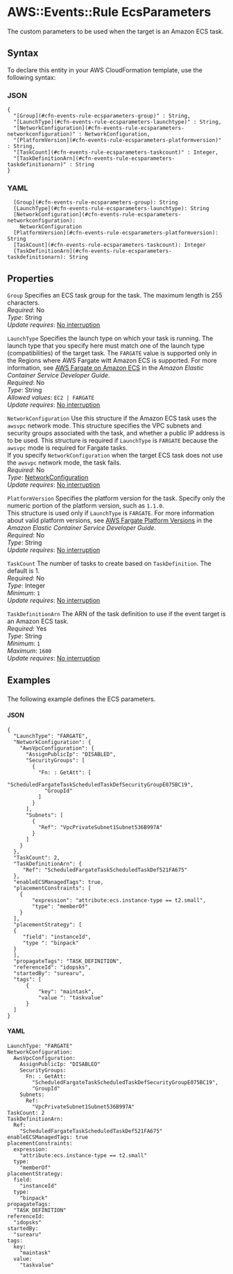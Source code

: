 # AWS::Events::Rule EcsParameters<a name="aws-properties-events-rule-ecsparameters"></a>

The custom parameters to be used when the target is an Amazon ECS task\.

## Syntax<a name="aws-properties-events-rule-ecsparameters-syntax"></a>

To declare this entity in your AWS CloudFormation template, use the following syntax:

### JSON<a name="aws-properties-events-rule-ecsparameters-syntax.json"></a>

```
{
  "[Group](#cfn-events-rule-ecsparameters-group)" : String,
  "[LaunchType](#cfn-events-rule-ecsparameters-launchtype)" : String,
  "[NetworkConfiguration](#cfn-events-rule-ecsparameters-networkconfiguration)" : NetworkConfiguration,
  "[PlatformVersion](#cfn-events-rule-ecsparameters-platformversion)" : String,
  "[TaskCount](#cfn-events-rule-ecsparameters-taskcount)" : Integer,
  "[TaskDefinitionArn](#cfn-events-rule-ecsparameters-taskdefinitionarn)" : String
}
```

### YAML<a name="aws-properties-events-rule-ecsparameters-syntax.yaml"></a>

```
  [Group](#cfn-events-rule-ecsparameters-group): String
  [LaunchType](#cfn-events-rule-ecsparameters-launchtype): String
  [NetworkConfiguration](#cfn-events-rule-ecsparameters-networkconfiguration): 
    NetworkConfiguration
  [PlatformVersion](#cfn-events-rule-ecsparameters-platformversion): String
  [TaskCount](#cfn-events-rule-ecsparameters-taskcount): Integer
  [TaskDefinitionArn](#cfn-events-rule-ecsparameters-taskdefinitionarn): String
```

## Properties<a name="aws-properties-events-rule-ecsparameters-properties"></a>

`Group`  <a name="cfn-events-rule-ecsparameters-group"></a>
Specifies an ECS task group for the task\. The maximum length is 255 characters\.  
*Required*: No  
*Type*: String  
*Update requires*: [No interruption](https://docs.aws.amazon.com/AWSCloudFormation/latest/UserGuide/using-cfn-updating-stacks-update-behaviors.html#update-no-interrupt)

`LaunchType`  <a name="cfn-events-rule-ecsparameters-launchtype"></a>
Specifies the launch type on which your task is running\. The launch type that you specify here must match one of the launch type \(compatibilities\) of the target task\. The `FARGATE` value is supported only in the Regions where AWS Fargate witt Amazon ECS is supported\. For more information, see [ AWS Fargate on Amazon ECS](https://docs.aws.amazon.com/AmazonECS/latest/developerguide/AWS-Fargate.html) in the *Amazon Elastic Container Service Developer Guide*\.  
*Required*: No  
*Type*: String  
*Allowed values*: `EC2 | FARGATE`  
*Update requires*: [No interruption](https://docs.aws.amazon.com/AWSCloudFormation/latest/UserGuide/using-cfn-updating-stacks-update-behaviors.html#update-no-interrupt)

`NetworkConfiguration`  <a name="cfn-events-rule-ecsparameters-networkconfiguration"></a>
Use this structure if the Amazon ECS task uses the `awsvpc` network mode\. This structure specifies the VPC subnets and security groups associated with the task, and whether a public IP address is to be used\. This structure is required if `LaunchType` is `FARGATE` because the `awsvpc` mode is required for Fargate tasks\.  
If you specify `NetworkConfiguration` when the target ECS task does not use the `awsvpc` network mode, the task fails\.  
*Required*: No  
*Type*: [NetworkConfiguration](aws-properties-events-rule-networkconfiguration.md)  
*Update requires*: [No interruption](https://docs.aws.amazon.com/AWSCloudFormation/latest/UserGuide/using-cfn-updating-stacks-update-behaviors.html#update-no-interrupt)

`PlatformVersion`  <a name="cfn-events-rule-ecsparameters-platformversion"></a>
Specifies the platform version for the task\. Specify only the numeric portion of the platform version, such as `1.1.0`\.  
This structure is used only if `LaunchType` is `FARGATE`\. For more information about valid platform versions, see [ AWS Fargate Platform Versions](https://docs.aws.amazon.com/AmazonECS/latest/developerguide/platform_versions.html) in the *Amazon Elastic Container Service Developer Guide*\.  
*Required*: No  
*Type*: String  
*Update requires*: [No interruption](https://docs.aws.amazon.com/AWSCloudFormation/latest/UserGuide/using-cfn-updating-stacks-update-behaviors.html#update-no-interrupt)

`TaskCount`  <a name="cfn-events-rule-ecsparameters-taskcount"></a>
The number of tasks to create based on `TaskDefinition`\. The default is 1\.  
*Required*: No  
*Type*: Integer  
*Minimum*: `1`  
*Update requires*: [No interruption](https://docs.aws.amazon.com/AWSCloudFormation/latest/UserGuide/using-cfn-updating-stacks-update-behaviors.html#update-no-interrupt)

`TaskDefinitionArn`  <a name="cfn-events-rule-ecsparameters-taskdefinitionarn"></a>
The ARN of the task definition to use if the event target is an Amazon ECS task\.   
*Required*: Yes  
*Type*: String  
*Minimum*: `1`  
*Maximum*: `1600`  
*Update requires*: [No interruption](https://docs.aws.amazon.com/AWSCloudFormation/latest/UserGuide/using-cfn-updating-stacks-update-behaviors.html#update-no-interrupt)

## Examples<a name="aws-properties-events-rule-ecsparameters--examples"></a>



### <a name="aws-properties-events-rule-ecsparameters--examples--"></a>

The following example defines the ECS parameters\.

#### JSON<a name="aws-properties-events-rule-ecsparameters--examples----json"></a>

```
{
  "LaunchType": "FARGATE",
  "NetworkConfiguration": {
    "AwsVpcConfiguration": {
      "AssignPublicIp": "DISABLED",
      "SecurityGroups": [
        {
          "Fn: : GetAtt": [
            "ScheduledFargateTaskScheduledTaskDefSecurityGroupE075BC19",
            "GroupId"
          ]
        }
      ],
      "Subnets": [
        {
          "Ref": "VpcPrivateSubnet1Subnet536B997A"
        }
      ]
    }
  },
  "TaskCount": 2,
  "TaskDefinitionArn": {
     "Ref": "ScheduledFargateTaskScheduledTaskDef521FA675"
  },
  "enableECSManagedTags": true,
  "placementConstraints": [ 
    { 
        "expression": "attribute:ecs.instance-type == t2.small",
        "type": "memberOf"
    }
  ],
  "placementStrategy": [ 
  { 
     "field": "instanceId",
     "type ": "binpack"
  }
  ],
  "propagateTags": "TASK_DEFINITION",
  "referenceId": "idopsks",
  "startedBy": "surearu",
  "tags": [ 
      { 
          "key": "maintask",
          "value ": "taskvalue"
      }
  ]
}
```

#### YAML<a name="aws-properties-events-rule-ecsparameters--examples----yaml"></a>

```
LaunchType: "FARGATE"
NetworkConfiguration:
  AwsVpcConfiguration:
    AssignPublicIp: "DISABLED"
    SecurityGroups:
      Fn: : GetAtt:
        "ScheduledFargateTaskScheduledTaskDefSecurityGroupE075BC19",
        "GroupId"
    Subnets:
      Ref: 
        "VpcPrivateSubnet1Subnet536B997A"
TaskCount: 2
TaskDefinitionArn:
  Ref: 
    "ScheduledFargateTaskScheduledTaskDef521FA675"
enableECSManagedTags: true
placementConstraints:  
  expression: 
    "attribute:ecs.instance-type == t2.small"
  type: 
    "memberOf"
placementStrategy: 
  field: 
    "instanceId"
  type: 
    "binpack"
propagateTags: 
  "TASK_DEFINITION"
referenceId: 
  "idopsks"
startedBy: 
  "surearu"
tags:
  key: 
    "maintask"
  value: 
    "taskvalue"
```